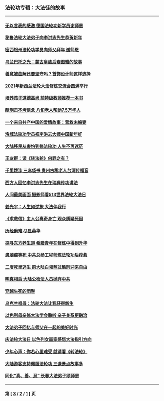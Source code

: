 ### 法轮功专辑：大法徒的故事
---
#### [无以言表的感激 德国法轮功新学员谢师恩](../../pages/nf1147481/n13543790.md?02260430) 
#### [秘鲁法轮大法弟子向李洪志先生恭贺新年](../../pages/nf1147481/n13540182.md?02260430) 
#### [密西根州法轮功学员向师父拜年 谢师恩](../../pages/nf1147481/n13538183.md?02260430) 
#### [乌兰巴托之光：蒙古皇族后裔图雅的故事](../../pages/nf1147481/n13155759.md?02260430) 
#### [善意被曲解还要坚守吗？首饰设计师这样选择](../../pages/nf1147481/n13077575.md?02260430) 
#### [2021年新西兰法轮大法修炼交流会圆满举行](../../pages/nf1147481/n13033149.md?02260430) 
#### [培养孩子道德高尚 前特级教师推荐一本书](../../pages/nf1147481/n12938640.md?02260430) 
#### [酷刑击不垮信念 八旬老人帮助7.5万华人](../../pages/nf1147481/n12880712.md?02260430) 
#### [一个来自共产中国的爱情故事：营救未婚妻](../../pages/nf1147481/n12778386.md?02260430) 
#### [洛城法轮功学员祝李洪志大师中国新年好](../../pages/nf1147481/n12724685.md?02260430) 
#### [大陆移民从害怕到修法轮功 人生不再迷茫](../../pages/nf1147481/n12414325.md?02260430) 
#### [王友群：读《转法轮》何罪之有？](../../pages/nf1147481/n12408647.md?02260430) 
#### [千里跋涉 三麻袋书 贵州古稀老人台湾传福音](../../pages/nf1147481/n12198750.md?02260430) 
#### [西方人回忆李洪志先生在瑞典传功讲法](../../pages/nf1147481/n12099607.md?02260430) 
#### [人间最美画面 摄影师看513世界法轮大法日](../../pages/nf1147481/n12094118.md?02260430) 
#### [姜光宇：人生如逆旅 大法伴我行](../../pages/nf1147481/n12088664.md?02260430) 
#### [《求救信》主人公离奇身亡 观众质疑死因](../../pages/nf1147481/n11845215.md?02260430) 
#### [历经磨难 尽显英华](../../pages/nf1147481/n11723297.md?02260430) 
#### [探寻东方养生道 希腊青年在修炼中得到升华](../../pages/nf1147481/n11494502.md?02260430) 
#### [患脑瘤等死 中共总参工程师炼法轮功后痊愈](../../pages/nf1147481/n11466682.md?02260430) 
#### [二度死里逃生 前大陆白领熬过酷刑迎来自由](../../pages/nf1147481/n11368594.md?02260430) 
#### [明真相后 大陆公检法人员抛弃中共](../../pages/nf1147481/n11358618.md?02260430) 
#### [穿越生死的团聚](../../pages/nf1147481/n11258922.md?02260430) 
#### [乌克兰祖母：法轮大法让我获得新生](../../pages/nf1147481/n11269457.md?02260430) 
#### [以色列母亲修大法学会聆听 亲子关系更融洽](../../pages/nf1147481/n11268195.md?02260430) 
#### [大法弟子回忆与师父在一起的美好时光](../../pages/nf1147481/n11267759.md?02260430) 
#### [庆法轮大法日 以色列女画家感悟大法指引方向](../../pages/nf1147481/n11267735.md?02260430) 
#### [少年心声：你若心里难受 就请看《转法轮》](../../pages/nf1147481/n11267496.md?02260430) 
#### [大陆游客支持佩服法轮功 三退景点故事多](../../pages/nf1147481/n11267378.md?02260430) 
#### [同化“真、善、忍” 长春大法弟子颂师恩](../../pages/nf1147481/n11266497.md?02260430) 

---
#### 第 [ [3](./3.md?02260430) / [2](./2.md?02260430) / [1](./1.md?02260430) ] 页
